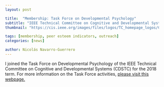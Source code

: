 ```yaml
---
layout: post

title:  "Membership: Task Force on Developmental Psychology"
subtitle: "IEEE Technical Committee on Cognitive and Developmental Systems (CDSTC)"
thumbnail: "https://cis.ieee.org/images/files/logos/TC_homepage_logos/CIS-CDS-300ppi.jpg"

tags: [membership, peer esteem indicators, outreach]
categories: [news]

author: Nicolás Navarro-Guerrero
---
```


I joined the Task Force on Developmental Psychology of the IEEE Technical Committee on Cognitive and Developmental Systems (CDSTC) for the 2018 term. For more information on the Task Force activities, <a href="https://cdstc.gitlab.io/task-force-on-developmental-psychology/members/" target="_blank">please visit this webpage.</a>

<!--more-->

